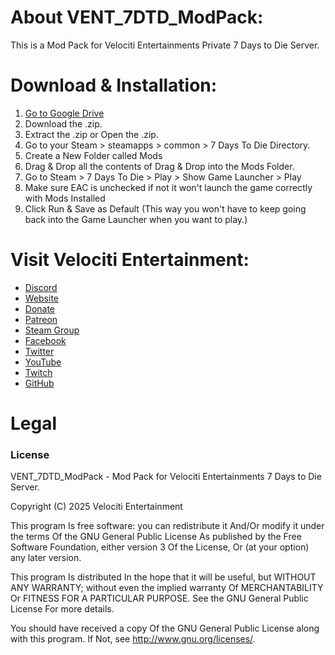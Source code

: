 # About VENT_7DTD_ModPack:
This is a Mod Pack for Velociti Entertainments Private 7 Days to Die Server.

# Download & Installation:
1) [Go to Google Drive]( https://drive.google.com/drive/folders/1EwUbBwb3V2XAu5ufbjdX41TvLGjIzTUp?usp=drive_link )
2) Download the .zip.
3) Extract the .zip or Open the .zip.
4) Go to your Steam > steamapps > common > 7 Days To Die Directory.
5) Create a New Folder called Mods
6) Drag & Drop all the contents of Drag & Drop into the Mods Folder.
7) Go to Steam > 7 Days To Die > Play > Show Game Launcher > Play
8) Make sure EAC is unchecked if not it won't launch the game correctly with Mods Installed
9) Click Run & Save as Default (This way you won't have to keep going back into the Game Launcher when you want to play.)

# Visit Velociti Entertainment:
* [Discord]( https://discord.velocitientertainment.com )
* [Website]( https://www.velocitientertainment.com )
* [Donate]( https://velocitientertainment.weebly.com/donations.html )
* [Patreon]( https://www.patreon.com/VelocitiEntertainment?fan_landing=true )
* [Steam Group]( https://steamcommunity.com/groups/velocitientertainment )
* [Facebook]( https://facebook.com/VelocitiEntertainment )
* [Twitter]( https://twitter.com/VelocitiEnt )
* [YouTube]( https://youtube.com/user/HumanTree92 )
* [Twitch]( https://twitch.tv/humantree92 )
* [GitHub]( https://github.com/HumanTree92 )

# Legal
### License
VENT_7DTD_ModPack - Mod Pack for Velociti Entertainments 7 Days to Die Server.

Copyright (C) 2025 Velociti Entertainment

This program Is free software: you can redistribute it And/Or modify it under the terms Of the GNU General Public License As published by the Free Software Foundation, either version 3 Of the License, Or (at your option) any later version.

This program Is distributed In the hope that it will be useful, but WITHOUT ANY WARRANTY; without even the implied warranty Of MERCHANTABILITY Or FITNESS FOR A PARTICULAR PURPOSE. See the GNU General Public License For more details.

You should have received a copy Of the GNU General Public License along with this program. If Not, see http://www.gnu.org/licenses/.
